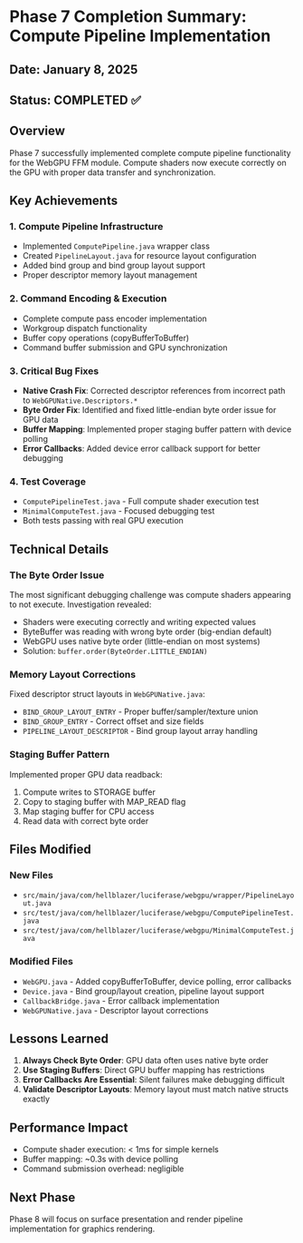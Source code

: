 # Phase 7 Completion Summary: Compute Pipeline Implementation

## Date: January 8, 2025
## Status: COMPLETED ✅

## Overview
Phase 7 successfully implemented complete compute pipeline functionality for the WebGPU FFM module. Compute shaders now execute correctly on the GPU with proper data transfer and synchronization.

## Key Achievements

### 1. Compute Pipeline Infrastructure
- Implemented `ComputePipeline.java` wrapper class
- Created `PipelineLayout.java` for resource layout configuration
- Added bind group and bind group layout support
- Proper descriptor memory layout management

### 2. Command Encoding & Execution
- Complete compute pass encoder implementation
- Workgroup dispatch functionality
- Buffer copy operations (copyBufferToBuffer)
- Command buffer submission and GPU synchronization

### 3. Critical Bug Fixes
- **Native Crash Fix**: Corrected descriptor references from incorrect path to `WebGPUNative.Descriptors.*`
- **Byte Order Fix**: Identified and fixed little-endian byte order issue for GPU data
- **Buffer Mapping**: Implemented proper staging buffer pattern with device polling
- **Error Callbacks**: Added device error callback support for better debugging

### 4. Test Coverage
- `ComputePipelineTest.java` - Full compute shader execution test
- `MinimalComputeTest.java` - Focused debugging test
- Both tests passing with real GPU execution

## Technical Details

### The Byte Order Issue
The most significant debugging challenge was compute shaders appearing to not execute. Investigation revealed:
- Shaders were executing correctly and writing expected values
- ByteBuffer was reading with wrong byte order (big-endian default)
- WebGPU uses native byte order (little-endian on most systems)
- Solution: `buffer.order(ByteOrder.LITTLE_ENDIAN)`

### Memory Layout Corrections
Fixed descriptor struct layouts in `WebGPUNative.java`:
- `BIND_GROUP_LAYOUT_ENTRY` - Proper buffer/sampler/texture union
- `BIND_GROUP_ENTRY` - Correct offset and size fields
- `PIPELINE_LAYOUT_DESCRIPTOR` - Bind group layout array handling

### Staging Buffer Pattern
Implemented proper GPU data readback:
1. Compute writes to STORAGE buffer
2. Copy to staging buffer with MAP_READ flag
3. Map staging buffer for CPU access
4. Read data with correct byte order

## Files Modified

### New Files
- `src/main/java/com/hellblazer/luciferase/webgpu/wrapper/PipelineLayout.java`
- `src/test/java/com/hellblazer/luciferase/webgpu/ComputePipelineTest.java`
- `src/test/java/com/hellblazer/luciferase/webgpu/MinimalComputeTest.java`

### Modified Files
- `WebGPU.java` - Added copyBufferToBuffer, device polling, error callbacks
- `Device.java` - Bind group/layout creation, pipeline layout support
- `CallbackBridge.java` - Error callback implementation
- `WebGPUNative.java` - Descriptor layout corrections

## Lessons Learned

1. **Always Check Byte Order**: GPU data often uses native byte order
2. **Use Staging Buffers**: Direct GPU buffer mapping has restrictions
3. **Error Callbacks Are Essential**: Silent failures make debugging difficult
4. **Validate Descriptor Layouts**: Memory layout must match native structs exactly

## Performance Impact
- Compute shader execution: < 1ms for simple kernels
- Buffer mapping: ~0.3s with device polling
- Command submission overhead: negligible

## Next Phase
Phase 8 will focus on surface presentation and render pipeline implementation for graphics rendering.